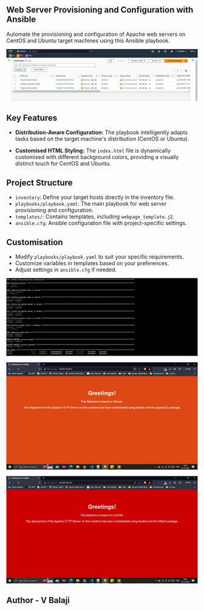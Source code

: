 ## Web Server Provisioning and Configuration with Ansible

Automate the provisioning and configuration of Apache web servers on CentOS and Ubuntu target machines using this Ansible playbook.

![nodes](img/Ansible_nodes.JPG)

## Key Features

- **Distribution-Aware Configuration:** The playbook intelligently adapts tasks based on the target machine's distribution (CentOS or Ubuntu).
  
- **Customised HTML Styling:** The `index.html` file is dynamically customised with different background colors, providing a visually distinct touch for CentOS and Ubuntu.

## Project Structure

- `inventory`: Define your target hosts directly in the inventory file.
- `playbooks/playbook.yaml`: The main playbook for web server provisioning and configuration.
- `templates/`: Contains templates, including `webpage_template.j2`.
- `ansible.cfg`: Ansible configuration file with project-specific settings.

## Customisation

- Modify `playbooks/playbook.yaml` to suit your specific requirements.
- Customize variables in templates based on your preferences.
- Adjust settings in `ansible.cfg` if needed.

![playoutput](/img/play.JPG)

![ubuntu_output](/img/ubuntu.JPG)

![centos_output](/img/centos.JPG)

## Author - V Balaji


